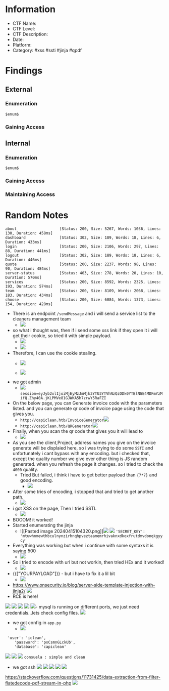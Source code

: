 # Information
- CTF Name: 
- CTF Level:
- CTF Description: 
- Date: 
- Platform: 
- Category: #xss #ssti #jinja #qpdf

# Findings

## External
### Enumeration
`$enum$`

### Gaining Access


## Internal
### Enumeration
`$enum$`

### Gaining Access


### Maintaining Access


# Random Notes
```
about                   [Status: 200, Size: 5267, Words: 1036, Lines: 130, Duration: 458ms]
dashboard               [Status: 302, Size: 189, Words: 18, Lines: 6, Duration: 433ms]
login                   [Status: 200, Size: 2106, Words: 297, Lines: 88, Duration: 441ms]
logout                  [Status: 302, Size: 189, Words: 18, Lines: 6, Duration: 446ms]
quote                   [Status: 200, Size: 2237, Words: 98, Lines: 90, Duration: 484ms]
server-status           [Status: 403, Size: 278, Words: 20, Lines: 10, Duration: 570ms]
services                [Status: 200, Size: 8592, Words: 2325, Lines: 193, Duration: 574ms]
team                    [Status: 200, Size: 8109, Words: 2068, Lines: 183, Duration: 434ms]
choose                  [Status: 200, Size: 6084, Words: 1373, Lines: 154, Duration: 428ms]

```
- There is an endpoint `/sendMessage` and i will send a service list to the cleaners management team
	- ![](https://i.imgur.com/1muKvC9.png)
- so what i thought was, then if i send some xss link if they open it i will get their cookie, so tried it with simple payload.
	- ![](https://i.imgur.com/E01Z4n2.png)
	- ![](https://i.imgur.com/ThSaGKH.png)
- Therefore, I can use the cookie stealing.
	- ![](https://i.imgur.com/G5H0Jr8.png)

	- ![](https://i.imgur.com/zfR0o8O.png)
- we got admin
	- ![](https://i.imgur.com/WVBl11v.png)
`session=eyJyb2xlIjoiMjEyMzJmMjk3YTU3YTVhNzQzODk0YTBlNGE4MDFmYzMifQ.Zhy40A.jKLPMVe81GJWKA5h7zrwY5RaFZI`
 - On the below page, you can Generate invoice code with the parameters listed. and you can generate qr code of invoice page using the code that gives you.
	 - `http://capiclean.htb/InvoiceGenerator`![](https://i.imgur.com/hpcRSAV.png)
	- `http://capiclean.htb/QRGenerator`![](https://i.imgur.com/eDSMxjg.png)
- Finally, when you scan the qr code that gives you it will lead to
	- ![](https://i.imgur.com/IakpMRx.png)
- As you see the client,Project, address names you give on the invoice generate will be displaied here, so i was trying to do some `SSTI` and unfortunately i cant bypass with any encoding. but i checked that, except the quality number we give ever other thing is JS random generated. when you refresh the page it changes. so i tried to check the `4000` quality.
	- Tried But failed, i think i have to get better payload than `{7*7}` and good encoding.
		- ![](https://i.imgur.com/8FypSdJ.png)
- After some tries of encoding, i stopped that and tried to get another path.
	- ![](https://i.imgur.com/I30r0Xt.png)
- i got XSS on the page, Then I tried SSTI.
	- ![](https://i.imgur.com/22zUM5W.png)
- BOOOM! it worked!
- Started enumerating the jinja
	- ![[Pasted image 20240415104320.png]]![](https://i.imgur.com/2HA5e9O.png)
	![](https://i.imgur.com/nYM8aEI.png)
`'SECRET_KEY': 'mtuwhnmewthbculnynzirhnqhpveztaamemrhivaknxdkoxfrutdmvdonqkgyycy'`
- Everything was working but when i continue with some syntaxs it is saying 500
	- ![](https://i.imgur.com/LwzuNl1.png)
- So i tried to encode with url but not workin, then tried HEx and it worked!
	- ![](https://i.imgur.com/Uof1BVy.png)
- {{["YOURPAYLOAD"]}} - but i have to fix it a lil bit
	- ![](https://i.imgur.com/SN81MBr.png)
- https://www.onsecurity.io/blog/server-side-template-injection-with-jinja2/ 
![](https://i.imgur.com/TyMOnMS.png)
- RCE is here!

![](https://i.imgur.com/jaTClBz.png)
![](https://i.imgur.com/u9tXE91.png)
![](https://i.imgur.com/VQ2ljIk.png)
![](https://i.imgur.com/m7THhEy.png)
![](https://i.imgur.com/WyBUaib.png)- mysql is running on different ports, we just need credentials...lets check config files.
	![](https://i.imgur.com/7lrpy9Q.png)
- we got config in `app.py`
	- ![](https://i.imgur.com/eA8qWMg.png)
```shell
 'user': 'iclean',
    'password': 'pxCsmnGLckUb',
    'database': 'capiclean'
```
![](https://i.imgur.com/UIbYH75.png)
![](https://i.imgur.com/Q9Zu5tw.png)
![](https://i.imgur.com/PcShoXS.png)
`consuela : simple and clean`
- we got ssh
![](https://i.imgur.com/o4UMUoI.png)
![](https://i.imgur.com/A4p8rr8.png)
![](https://i.imgur.com/7l3K3Si.png)
![](https://i.imgur.com/PLDHKqr.png)
![](https://i.imgur.com/PEx1XHp.png)

https://stackoverflow.com/questions/11731425/data-extraction-from-filter-flatedecode-pdf-stream-in-php
![](https://i.imgur.com/JHQCSiq.png)
